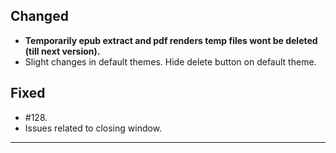<!-- ## Note

**Due to release changes, existing users (v2.11.5 and below) might need to manually update the app.** -->

<!-- ## Added -->

## Changed

- **Temporarily epub extract and pdf renders temp files wont be deleted (till next version).**
- Slight changes in default themes. Hide delete button on default theme.

## Fixed

- #128.
- Issues related to closing window.

---
